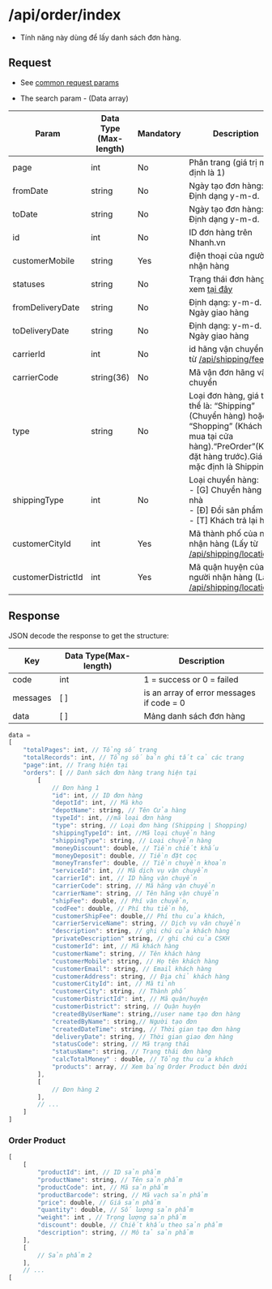 # /api/order/index

* Tính năng này dùng để lấy danh sách đơn hàng.

## Request

* See [common request params](/api.md#request)

* The search param - \(Data array\)

| Param | Data Type (Max-length) | Mandatory | Description |
| --- | --- | --- | --- |
| page | int | No | Phân trang \(giá trị mặc định là 1\) |
| fromDate | string | No | Ngày tạo đơn hàng: Định dạng y-m-d. |
| toDate | string | No | Ngày tạo đơn hàng: Định dạng y-m-d. |
| id | int | No | ID đơn hàng trên Nhanh.vn |
| customerMobile |string |Yes	| điện thoại của người nhận hàng |
|statuses |string | No | Trạng thái đơn hàng xem [tại đây](https://developers.nhanh.vn/glossary.html#order-status) |
| fromDeliveryDate | string | No | Định dạng: y-m-d. Ngày giao hàng |
| toDeliveryDate | string | No | Định dạng: y-m-d. Ngày giao hàng |
| carrierId |int |	No | id hãng vận chuyển (Lấy từ [/api/shipping/fee](https://developers.nhanh.vn/shipping/fee.html)) |
| carrierCode | string(36) | No | Mã vận đơn hãng vận chuyển |
| type	|string	 |No |Loại đơn hàng, giá trị có thể là: “Shipping” (Chuyển hàng) hoặc “Shopping” (Khách tới mua tại cửa hàng).“PreOrder”(Khách đặt hàng trước).Giá trị mặc định là Shipping.|
| shippingType | int | No | Loại chuyển hàng:<br>- [G] Chuyển hàng tận nhà <br> - [Đ] Đổi sản phẩm <br> - [T] Khách trả lại hàng |
|customerCityId |int	|Yes	| Mã thành phố của người nhận hàng (Lấy từ [/api/shipping/location](https://developers.nhanh.vn/shipping/location.html))|
|customerDistrictId | int	|Yes	|Mã quận huyện của người nhận hàng (Lấy từ [/api/shipping/location](https://developers.nhanh.vn/shipping/location.html))|


## Response

JSON decode the response to get the structure:

| Key | Data Type\(Max-length\) | Description |
| --- | --- | --- |
| code | int | 1 = success or 0 = failed |
| messages | \[ \] | is an array of error messages if code = 0 |
| data | \[ \] | Mảng danh sách đơn hàng |

```js
data = 
[
    "totalPages": int, // Tổng số trang
    "totalRecords": int, // Tổng số bản ghi tất cả các trang
    "page":int, // Trang hiện tại
    "orders": [ // Danh sách đơn hàng trang hiện tại
        [
            // Đơn hàng 1
            "id": int, // ID đơn hàng
            "depotId": int, // Mã kho
            "depotName": string, // Tên Cửa hàng
            "typeId": int, //mã loại đơn hàng
            "type": string, // Loại đơn hàng (Shipping | Shopping)
            "shippingTypeId": int, //Mã loại chuyển hàng
            "shippingType": string, // Loại chuyển hàng
            "moneyDiscount": double, // Tiền chiết khấu           
            "moneyDeposit": double, // Tiền đặt cọc
            "moneyTransfer": double, // Tiền chuyển khoản
            "serviceId": int, // Mã dịch vụ vận chuyển
            "carrierId": int, // ID hãng vận chuyển
            "carrierCode": string, // Mã hãng vận chuyển
            "carrierName": string, // Tên hãng vận chuyển
            "shipFee": double, // Phí vận chuyển,
            "codFee": double, // Phí thu tiền hộ,
            "customerShipFee": double,// Phí thu của khách,
            "carrierServiceName": string, // Dịch vụ vân chuyển
            "description": string, // ghi chú của khách hàng
            "privateDescription" string, // ghi chú của CSKH
            "customerId": int, // Mã khách hàng
            "customerName": string, // Tên khách hàng
            "customerMobile": string, // Họ tên khách hàng
            "customerEmail": string, // Email khách hàng
            "customerAddress": string, // Địa chỉ khách hàng
            "customerCityId": int, // Mã tỉnh
            "customerCity": string, // Thành phố
            "customerDistrictId": int, // Mã quận/huyện
            "customerDistrict": string, // Quận huyện
            "createdByUserName": string,//user name tạo đơn hàng
            "createdByName": string,// Người tạo đơn
            "createdDateTime": string, // Thời gian tạo đơn hàng
            "deliveryDate": string, // Thời gian giao đơn hàng
            "statusCode": string, // Mã trạng thái
            "statusName": string, // Trạng thái đơn hàng
            "calcTotalMoney" : double, // Tổng thu của khách
            "products": array, // Xem bảng Order Product bên dưới
        ],
        [
            // Đơn hàng 2
        ],
        // ...
    ]
]
```

### Order Product
```js
[
    [
        "productId": int, // ID sản phẩm
        "productName": string, // Tên sản phẩm
        "productCode": int, // Mã sản phẩm
        "productBarcode": string, // Mã vạch sản phẩm
        "price": double, // Giá sản phẩm
        "quantity": double, // Số lượng sản phẩm
        "weight": int , // Trọng lượng sản phẩm
        "discount": double, // Chiết khấu theo sản phẩm
        "description": string, // Mô tả sản phẩm
    ],
    [
        // Sản phẩm 2
    ],
    // ...
[
```





